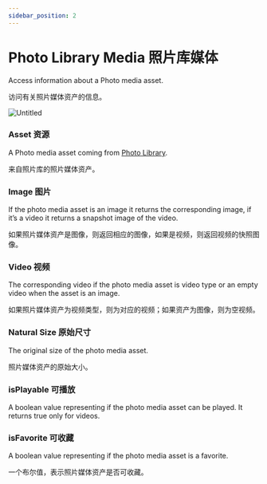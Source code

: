 ```yaml
---
sidebar_position: 2
---
```


# Photo Library Media 照片库媒体

Access information about a Photo media asset.

访问有关照片媒体资产的信息。

![Untitled](https://s3.us-west-2.amazonaws.com/secure.notion-static.com/77b4009a-d163-45de-a8e8-7a6108d47b72/Untitled.png?X-Amz-Algorithm=AWS4-HMAC-SHA256&X-Amz-Content-Sha256=UNSIGNED-PAYLOAD&X-Amz-Credential=AKIAT73L2G45EIPT3X45%2F20220602%2Fus-west-2%2Fs3%2Faws4_request&X-Amz-Date=20220602T175728Z&X-Amz-Expires=86400&X-Amz-Signature=46c01c141c1b1c54e6209176f2c9e0a6b056c0cc9ef85b672ecbd491c9779795&X-Amz-SignedHeaders=host&response-content-disposition=filename%20%3D%22Untitled.png%22&x-id=GetObject)

### Asset 资源

A Photo media asset coming from [Photo Library](./Photo%20Library.md).

来自照片库的照片媒体资产。

### Image 图片

If the photo media asset is an image it returns the corresponding image, if it’s a video it returns a snapshot image of the video.

如果照片媒体资产是图像，则返回相应的图像，如果是视频，则返回视频的快照图像。

### Video 视频

The corresponding video if the photo media asset is video type or an empty video when the asset is an image.

如果照片媒体资产为视频类型，则为对应的视频；如果资产为图像，则为空视频。

### Natural Size 原始尺寸

The original size of the photo media asset.

照片媒体资产的原始大小。

### isPlayable 可播放

A boolean value representing if the photo media asset can be played. It returns true only for videos.

### isFavorite 可收藏

A boolean value representing if the photo media asset is a favorite.

一个布尔值，表示照片媒体资产是否可收藏。
